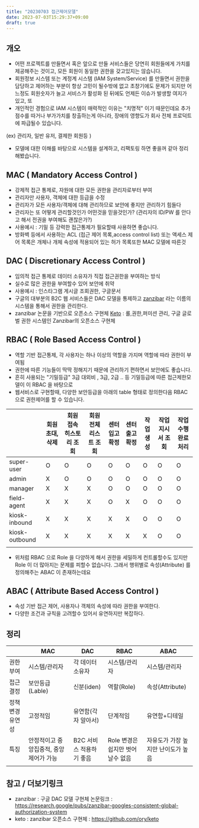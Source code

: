 ```yaml
---
title: "20230703 접근제어모델"
date: 2023-07-03T15:29:37+09:00
draft: true
---
```



## 개오
- 어떤 프로젝트를 만들면서 혹은 앞으로 만들 서비스들은 당연히 회원들에게 가치를 제공해주는 것이고, 모든 회원이 동일한 권한을 갖고있지는 않습니다.
- 회원정보 시스템 또는 계정계 시스템 (IAM System/Service) 를 만들면서 권한을 담당하고 제어하는 부분이 항상 고민이 될수밖에 없고 초창기에도 문제가 되지만 어느정도 회원숫자가 늘고 서비스가 활성화 된 뒤에도 언제든 이슈가 발생할 여지가 있고, 또 
- 개인적인 경험으로 IAM 시스템이 매력적인 이유는 "치명적" 이기 때문인데요 추가점수를 따거나 부가가치를 창출하는게 아니라, 장애의 영향도가 회사 전체 프로덕트에 파급될수 있습니다.


(ex) 관리자, 일반 유저, 결제한 회원등 )

 - 모델에 대한 이해를 바탕으로 시스템을 설계하고, 리팩토링 하면 좋을꺼 같아 정리 해봤습니다.

 

## MAC ( Mandatory Access Control )
- 강제적 접근 통제로, 자원에 대한 모든 권한을 관리자로부터 부여
- 관리자만 사용자, 객체에 대한 등급을 수정
- 관리자가 모든 사용자/객체에 대해 관리하므로 보안에 좋지만 관리하기 힘들다
- 관리자는 또 어떻게 관리할것인가 어떤것을 믿을것인가? (관리자의 ID/PW 를 안다고 해서 전권을 부여해도 괜찮은가?) 
- 사용예시 : 기밀 등 강력한 접근통제가 필요할때 사용하면 좋습니다. 
- 방화벽 등에서 사용하는 ACL (접근 제어 목록,access control list) 또는 액세스 제어 목록은 개체나 개체 속성에 적용되어 있는 허가 목록또한 MAC 모델에 따른것


 
## DAC ( Discretionary Access Control )
- 임의적 접근 통제로 데이터 소유자가 직접 접근권한을 부여하는 방식
- 실수로 많은 권한을 부여할수 있어 보안에 취약
- 사용예시 : 인스타그램 게시글 조회권한, 구글문서 
- 구글의 대부분의 B2C 웹 서비스들은 DAC 모델을 통제하고 [zanzibar](https://research.google/pubs/zanzibar-googles-consistent-global-authorization-system) 라는 이름의 시스템을 통해서 권한을 관리한다.
- zanzibar 논문을 기반으로 오픈소스 구현체  [Keto](https://github.com/ory/keto) : 롤,권한,퍼미션 관리, 구글 글로벌 권한 시스템인 Zanzibar의 오픈소스 구현체


## RBAC ( Role Based Access Control )
- 역할 기반 접근통제, 각 사용자는 하나 이상의 역할을 가지며 역할에 따라 권한이 부여됨
- 권한에 따른 기능들이 딱딱 정해지기 때문에 관리하기 편하면서 보안에도 좋습니다.
- 흔히 사용되는 "기밀등급" 3급 대외비 , 3급, 2급 .. 등 기밀등급에 따른 접근제한모델이 이 RBAC 을 바탕으로
- 웹서비스로 구현할때, 다양한 보안등급을 아래의 table 형태로 정의한다음 RBAC 으로 권한제어를 할 수 있습니다.

|  | 회원초대,삭제 | 회원 접속 히스토리 조회 | 회원 전체 리스트 조회 | 센터 입고확정 | 센터 출고확정 | 작업생성 | 작업 지시서 조회 | 작업수행완료처리 |
| --- | --- | --- | --- | --- | --- | --- | --- | --- |
| super-user | O | O | O | O | O | O | O | O |
| admin | X | O | O | O | O | O | O | O |
| manager | X | X | X | O | O | O | O | O |
| field-agent | X | X | X | O | X | O | O | O |
| kiosk-inbound | X | X | X | X | X | O | O | O |
| kiosk-outbound | X | X | X | X | X | X | O | O |
|  |  |  |  |  |  |  |  |  |

- 위처럼 RBAC 으로 Role 을 다양하게 해서 권한을 세밀하게 컨트롤할수도 있지만 Role 이 더 많아지는 문제를 피할수 없습니다. 그래서 행위별로 속성(Attribute) 를 정의해주는 ABAC 이 존재하는데요
 

## ABAC ( Attribute Based Access Control )
- 속성 기반 접근 제어, 사용자나 객체의 속성에 따라 권한을 부여한다.
- 다양한 조건과 규칙을 고려할수 있어서 유연하지만 복잡하다.



## 정리

|  | MAC | DAC | RBAC | ABAC |
| --- | --- | --- | --- | --- |
| 권한부여 | 시스템/관리자 | 각 데이터 소유자 | 시스템/관리자 | 시스템/관리자 |
| 접근결정 | 보안등급(Lable) | 신분(iden) | 역할(Role) | 속성(Attribute) |
| 정책변경유연성 | 고정적임 | 유연함(각자 알아서) | 단계적임 | 유연함+디테일 |
| 특징 | 안정적이고 중앙집중적, 중앙제어가 가능 | B2C 서비스 적용하기 좋음 | Role 변경은 쉽지만 벗어날수 없음 | 자유도가 가장 높지만 난이도가 높음 |
|  |  |  |  |  |

## 참고 / 더보기링크
- zanzibar : 구글 DAC 모델 구현체 논문링크 : https://research.google/pubs/zanzibar-googles-consistent-global-authorization-system
- keto : zanzibar 오픈소스 구현체 : https://github.com/ory/keto
